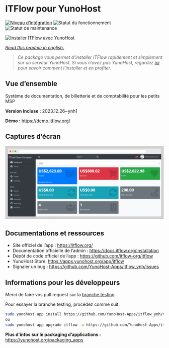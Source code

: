 <!--
N.B.: This README was automatically generated by https://github.com/YunoHost/apps/tree/master/tools/README-generator
It shall NOT be edited by hand.
-->

# ITFlow pour YunoHost

[![Niveau d’intégration](https://dash.yunohost.org/integration/itflow.svg)](https://dash.yunohost.org/appci/app/itflow) ![Statut du fonctionnement](https://ci-apps.yunohost.org/ci/badges/itflow.status.svg) ![Statut de maintenance](https://ci-apps.yunohost.org/ci/badges/itflow.maintain.svg)

[![Installer ITFlow avec YunoHost](https://install-app.yunohost.org/install-with-yunohost.svg)](https://install-app.yunohost.org/?app=itflow)

*[Read this readme in english.](./README.md)*

> *Ce package vous permet d’installer ITFlow rapidement et simplement sur un serveur YunoHost.
Si vous n’avez pas YunoHost, regardez [ici](https://yunohost.org/#/install) pour savoir comment l’installer et en profiter.*

## Vue d’ensemble

Système de documentation, de billetterie et de comptabilité pour les petits MSP

**Version incluse :** 2023.12.26~ynh1

**Démo :** https://demo.itflow.org/

## Captures d’écran

![Capture d’écran de ITFlow](./doc/screenshots/readme.gif)

## Documentations et ressources

* Site officiel de l’app : <https://itflow.org/>
* Documentation officielle de l’admin : <https://docs.itflow.org/installation>
* Dépôt de code officiel de l’app : <https://github.com/itflow-org/itflow>
* YunoHost Store: <https://apps.yunohost.org/app/itflow>
* Signaler un bug : <https://github.com/YunoHost-Apps/itflow_ynh/issues>

## Informations pour les développeurs

Merci de faire vos pull request sur la [branche testing](https://github.com/YunoHost-Apps/itflow_ynh/tree/testing).

Pour essayer la branche testing, procédez comme suit.

``` bash
sudo yunohost app install https://github.com/YunoHost-Apps/itflow_ynh/tree/testing --debug
ou
sudo yunohost app upgrade itflow -u https://github.com/YunoHost-Apps/itflow_ynh/tree/testing --debug
```

**Plus d’infos sur le packaging d’applications :** <https://yunohost.org/packaging_apps>